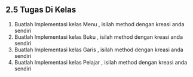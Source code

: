 ## 2.5 Tugas Di Kelas
1. Buatlah Implementasi kelas Menu , isilah method dengan kreasi anda sendiri
2. Buatlah Implementasi kelas Buku , isilah method dengan kreasi anda sendiri
3. Buatlah Implementasi kelas Garis , isilah method dengan kreasi anda sendiri
4. Buatlah Implementasi kelas Pelajar , isilah method dengan kreasi anda sendiri